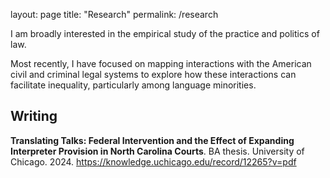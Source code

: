 layout: page
title: "Research"
permalink: /research

I am broadly interested in the empirical study of the practice and politics of law. 

Most recently, I have focused on mapping interactions with the American civil and criminal legal systems to explore how these interactions can facilitate inequality, particularly among language minorities.

## Writing
**Translating Talks: Federal Intervention and the Effect of Expanding Interpreter Provision in North Carolina Courts**. BA thesis. University of Chicago. 2024. https://knowledge.uchicago.edu/record/12265?v=pdf
